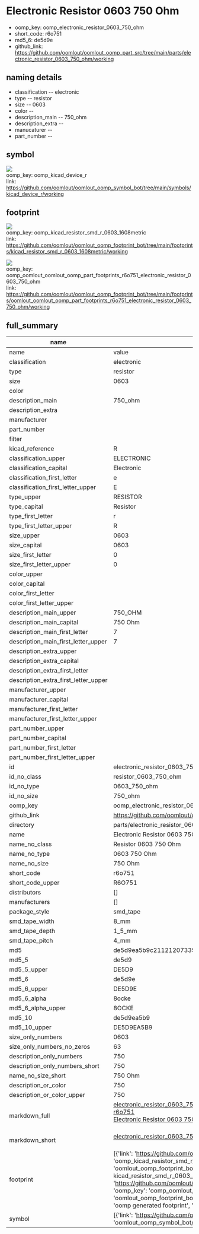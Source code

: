 # Electronic Resistor 0603 750 Ohm

  
* oomp_key: oomp_electronic_resistor_0603_750_ohm 
* short_code: r6o751
* md5_6: de5d9e  
* github_link: https://github.com/oomlout/oomlout_oomp_part_src/tree/main/parts/electronic_resistor_0603_750_ohm/working  
## naming details
* classification -- electronic
* type -- resistor
* size -- 0603
* color -- 
* description_main -- 750_ohm
* description_extra -- 
* manucaturer -- 
* part_number -- 



## symbol

![](symbol/{index}/working/working_600.png)  
oomp_key: oomp_kicad_device_r  
link: https://github.com/oomlout/oomlout_oomp_symbol_bot/tree/main/symbols/kicad_device_r/working  

## footprint

![](footprint/{index}/working/working_600.png)  
oomp_key: oomp_kicad_resistor_smd_r_0603_1608metric  
link: https://github.com/oomlout/oomlout_oomp_footprint_bot/tree/main/footprints/kicad_resistor_smd_r_0603_1608metric/working  

![](footprint/{index}/working/working_600.png)  
oomp_key: oomp_oomlout_oomlout_oomp_part_footprints_r6o751_electronic_resistor_0603_750_ohm  
link: https://github.com/oomlout/oomlout_oomp_footprint_bot/tree/main/footprints/oomlout_oomlout_oomp_part_footprints_r6o751_electronic_resistor_0603_750_ohm/working  

## full_summary
| name | value | 
| --- | --- | 
| name | value | 
| classification | electronic | 
| type | resistor | 
| size | 0603 | 
| color |  | 
| description_main | 750_ohm | 
| description_extra |  | 
| manufacturer |  | 
| part_number |  | 
| filter |  | 
| kicad_reference | R | 
| classification_upper | ELECTRONIC | 
| classification_capital | Electronic | 
| classification_first_letter | e | 
| classification_first_letter_upper | E | 
| type_upper | RESISTOR | 
| type_capital | Resistor | 
| type_first_letter | r | 
| type_first_letter_upper | R | 
| size_upper | 0603 | 
| size_capital | 0603 | 
| size_first_letter | 0 | 
| size_first_letter_upper | 0 | 
| color_upper |  | 
| color_capital |  | 
| color_first_letter |  | 
| color_first_letter_upper |  | 
| description_main_upper | 750_OHM | 
| description_main_capital | 750 Ohm | 
| description_main_first_letter | 7 | 
| description_main_first_letter_upper | 7 | 
| description_extra_upper |  | 
| description_extra_capital |  | 
| description_extra_first_letter |  | 
| description_extra_first_letter_upper |  | 
| manufacturer_upper |  | 
| manufacturer_capital |  | 
| manufacturer_first_letter |  | 
| manufacturer_first_letter_upper |  | 
| part_number_upper |  | 
| part_number_capital |  | 
| part_number_first_letter |  | 
| part_number_first_letter_upper |  | 
| id | electronic_resistor_0603_750_ohm | 
| id_no_class | resistor_0603_750_ohm | 
| id_no_type | 0603_750_ohm | 
| id_no_size | 750_ohm | 
| oomp_key | oomp_electronic_resistor_0603_750_ohm | 
| github_link | https://github.com/oomlout/oomlout_oomp_part_src/tree/main/parts/electronic_resistor_0603_750_ohm/working | 
| directory | parts/electronic_resistor_0603_750_ohm | 
| name | Electronic Resistor 0603 750 Ohm | 
| name_no_class | Resistor 0603 750 Ohm | 
| name_no_type | 0603 750 Ohm | 
| name_no_size | 750 Ohm | 
| short_code | r6o751 | 
| short_code_upper | R6O751 | 
| distributors | [] | 
| manufacturers | [] | 
| package_style | smd_tape | 
| smd_tape_width | 8_mm | 
| smd_tape_depth | 1_5_mm | 
| smd_tape_pitch | 4_mm | 
| md5 | de5d9ea5b9c2112120733502d6edb353 | 
| md5_5 | de5d9 | 
| md5_5_upper | DE5D9 | 
| md5_6 | de5d9e | 
| md5_6_upper | DE5D9E | 
| md5_6_alpha | 8ocke | 
| md5_6_alpha_upper | 8OCKE | 
| md5_10 | de5d9ea5b9 | 
| md5_10_upper | DE5D9EA5B9 | 
| size_only_numbers | 0603 | 
| size_only_numbers_no_zeros | 63 | 
| description_only_numbers | 750 | 
| description_only_numbers_short | 750 | 
| name_no_size_short | 750 Ohm | 
| description_or_color | 750 | 
| description_or_color_upper | 750 | 
| markdown_full | [electronic_resistor_0603_750_ohm](https://github.com/oomlout/oomlout_oomp_part_src/tree/main/parts/electronic_resistor_0603_750_ohm/working)<br>[r6o751](https://github.com/oomlout/oomlout_oomp_part_src/tree/main/parts/electronic_resistor_0603_750_ohm/working)<br>[Electronic Resistor 0603 750 Ohm](https://github.com/oomlout/oomlout_oomp_part_src/tree/main/parts/electronic_resistor_0603_750_ohm/working)<br><br> | 
| markdown_short | [electronic_resistor_0603_750_ohm](https://github.com/oomlout/oomlout_oomp_part_src/tree/main/parts/electronic_resistor_0603_750_ohm/working)<br><br> | 
| footprint | [{'link': 'https://github.com/oomlout/oomlout_oomp_footprint_bot/tree/main/foootprntss/kicad_resistor_smd_r_0603_1608metric', 'oomp_key': 'oomp_kicad_resistor_smd_r_0603_1608metric', 'directory': 'oomlout_oomp_footprint_bot/footprints/kicad_resistor_smd_r_0603_1608metric//working/working.kicad_mod', 'note': 'source footprint kicad_resistor_smd_r_0603_1608metric', 'index': 0}, {'link': 'https://github.com/oomlout/oomlout_oomp_footprint_bot/tree/main/foootprntss/oomlout_oomlout_oomp_part_footprints_r6o751_electronic_resistor_0603_750_ohm', 'oomp_key': 'oomp_oomlout_oomlout_oomp_part_footprints_r6o751_electronic_resistor_0603_750_ohm', 'directory': 'oomlout_oomp_footprint_bot/footprints/oomlout_oomlout_oomp_part_footprints_r6o751_electronic_resistor_0603_750_ohm//working/working.kicad_mod', 'note': 'oomp generated footprint', 'index': 1}] | 
| symbol | [{'link': 'https://github.com/oomlout/oomlout_oomp_symbol_bot/tree/main/symbols/kicad_device_r', 'oomp_key': 'oomp_kicad_device_r', 'directory': 'oomlout_oomp_symbol_bot/symbols/kicad_device_r//working/working.kicad_sym', 'index': 0}] | 
